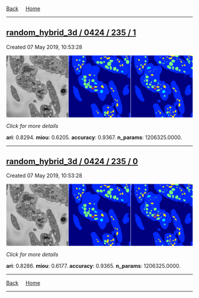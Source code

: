 
[Back](..)&nbsp;&nbsp;&nbsp;&nbsp;&nbsp;[Home](https://leapmanlab.github.io/snapshots)

---

<div class="summary"><a href="1"><h2>random_hybrid_3d / 0424 / 235 / 1</h2></a><p>Created 07 May 2019, 10:53:28
</p><a href="1"><img src="1/media/summary.png" align="center"></a><p>
<i>Click for more details</i>
</p></div>

**ari**: 0.8294. **miou**: 0.6205. **accuracy**: 0.9367. **n_params**: 1206325.0000. 

---

<div class="summary"><a href="0"><h2>random_hybrid_3d / 0424 / 235 / 0</h2></a><p>Created 07 May 2019, 10:53:28
</p><a href="0"><img src="0/media/summary.png" align="center"></a><p>
<i>Click for more details</i>
</p></div>

**ari**: 0.8286. **miou**: 0.6177. **accuracy**: 0.9365. **n_params**: 1206325.0000. 

---

[Back](..)&nbsp;&nbsp;&nbsp;&nbsp;&nbsp;[Home](https://leapmanlab.github.io/snapshots)

---